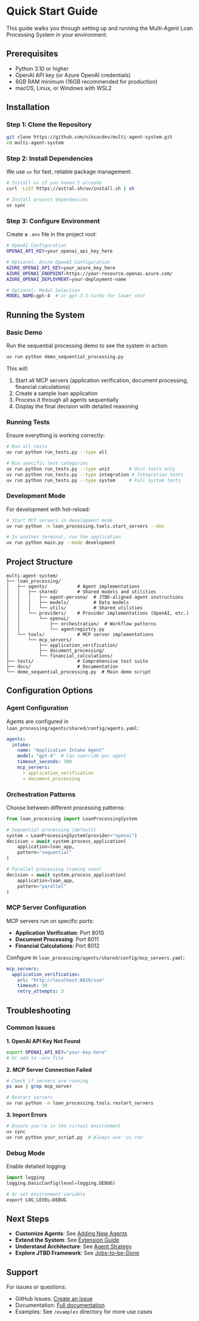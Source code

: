 # Quick Start Guide

This guide walks you through setting up and running the Multi-Agent Loan Processing System in your environment.

## Prerequisites

- Python 3.10 or higher
- OpenAI API key (or Azure OpenAI credentials)
- 8GB RAM minimum (16GB recommended for production)
- macOS, Linux, or Windows with WSL2

## Installation

### Step 1: Clone the Repository

```bash
git clone https://github.com/niksacdev/multi-agent-system.git
cd multi-agent-system
```

### Step 2: Install Dependencies

We use `uv` for fast, reliable package management:

```bash
# Install uv if you haven't already
curl -LsSf https://astral.sh/uv/install.sh | sh

# Install project dependencies
uv sync
```

### Step 3: Configure Environment

Create a `.env` file in the project root:

```bash
# OpenAI Configuration
OPENAI_API_KEY=your_openai_api_key_here

# Optional: Azure OpenAI Configuration
AZURE_OPENAI_API_KEY=your_azure_key_here
AZURE_OPENAI_ENDPOINT=https://your-resource.openai.azure.com/
AZURE_OPENAI_DEPLOYMENT=your-deployment-name

# Optional: Model Selection
MODEL_NAME=gpt-4  # or gpt-3.5-turbo for lower cost
```

## Running the System

### Basic Demo

Run the sequential processing demo to see the system in action:

```bash
uv run python demo_sequential_processing.py
```

This will:
1. Start all MCP servers (application verification, document processing, financial calculations)
2. Create a sample loan application
3. Process it through all agents sequentially
4. Display the final decision with detailed reasoning

### Running Tests

Ensure everything is working correctly:

```bash
# Run all tests
uv run python run_tests.py --type all

# Run specific test categories
uv run python run_tests.py --type unit       # Unit tests only
uv run python run_tests.py --type integration # Integration tests
uv run python run_tests.py --type system     # Full system tests
```

### Development Mode

For development with hot-reload:

```bash
# Start MCP servers in development mode
uv run python -m loan_processing.tools.start_servers --dev

# In another terminal, run the application
uv run python main.py --mode development
```

## Project Structure

```
multi-agent-system/
├── loan_processing/
│   ├── agents/           # Agent implementations
│   │   ├── shared/       # Shared models and utilities
│   │   │   ├── agent-persona/  # JTBD-aligned agent instructions
│   │   │   ├── models/         # Data models
│   │   │   └── utils/          # Shared utilities
│   │   └── providers/    # Provider implementations (OpenAI, etc.)
│   │       └── openai/
│   │           ├── orchestration/  # Workflow patterns
│   │           └── agentregistry.py
│   └── tools/            # MCP server implementations
│       └── mcp_servers/
│           ├── application_verification/
│           ├── document_processing/
│           └── financial_calculations/
├── tests/                # Comprehensive test suite
├── docs/                 # Documentation
└── demo_sequential_processing.py  # Main demo script
```

## Configuration Options

### Agent Configuration

Agents are configured in `loan_processing/agents/shared/config/agents.yaml`:

```yaml
agents:
  intake:
    name: "Application Intake Agent"
    model: "gpt-4"  # Can override per agent
    timeout_seconds: 300
    mcp_servers:
      - application_verification
      - document_processing
```

### Orchestration Patterns

Choose between different processing patterns:

```python
from loan_processing import LoanProcessingSystem

# Sequential processing (default)
system = LoanProcessingSystem(provider="openai")
decision = await system.process_application(
    application=loan_app,
    pattern="sequential"
)

# Parallel processing (coming soon)
decision = await system.process_application(
    application=loan_app,
    pattern="parallel"
)
```

### MCP Server Configuration

MCP servers run on specific ports:

- **Application Verification**: Port 8010
- **Document Processing**: Port 8011
- **Financial Calculations**: Port 8012

Configure in `loan_processing/agents/shared/config/mcp_servers.yaml`:

```yaml
mcp_servers:
  application_verification:
    url: "http://localhost:8010/sse"
    timeout: 30
    retry_attempts: 3
```

## Troubleshooting

### Common Issues

**1. OpenAI API Key Not Found**
```bash
export OPENAI_API_KEY="your-key-here"
# Or add to .env file
```

**2. MCP Server Connection Failed**
```bash
# Check if servers are running
ps aux | grep mcp_server

# Restart servers
uv run python -m loan_processing.tools.restart_servers
```

**3. Import Errors**
```bash
# Ensure you're in the virtual environment
uv sync
uv run python your_script.py  # Always use 'uv run'
```

### Debug Mode

Enable detailed logging:

```python
import logging
logging.basicConfig(level=logging.DEBUG)

# Or set environment variable
export LOG_LEVEL=DEBUG
```

## Next Steps

- **Customize Agents**: See [Adding New Agents](../adding-new-agents.md)
- **Extend the System**: See [Extension Guide](../extension-guide.md)
- **Understand Architecture**: See [Agent Strategy](../architecture/agent-strategy.md)
- **Explore JTBD Framework**: See [Jobs-to-be-Done](../architecture/jobs-to-be-done.md)

## Support

For issues or questions:
- GitHub Issues: [Create an issue](https://github.com/niksacdev/multi-agent-system/issues)
- Documentation: [Full documentation](../README.md)
- Examples: See `/examples` directory for more use cases
